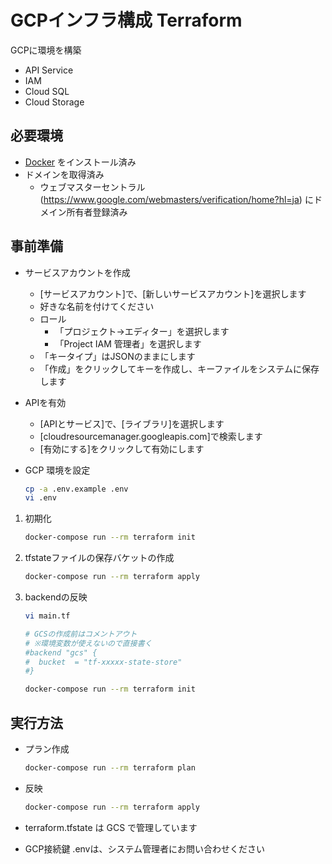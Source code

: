 # GCPインフラ構成 Terraform

GCPに環境を構築

- API Service
- IAM
- Cloud SQL
- Cloud Storage

## 必要環境

- [Docker](https://www.docker.com/docker-mac) をインストール済み
- ドメインを取得済み
  - ウェブマスターセントラル(https://www.google.com/webmasters/verification/home?hl=ja) にドメイン所有者登録済み

## 事前準備

- サービスアカウントを作成
  - [サービスアカウント]で、[新しいサービスアカウント]を選択します
  - 好きな名前を付けてください
  - ロール
    - 「プロジェクト->エディター」を選択します
    - 「Project IAM 管理者」を選択します
  - 「キータイプ」はJSONのままにします
  - 「作成」をクリックしてキーを作成し、キーファイルをシステムに保存します

- APIを有効
  - [APIとサービス]で、[ライブラリ]を選択します
  - [cloudresourcemanager.googleapis.com]で検索します
  - [有効にする]をクリックして有効にします

- GCP 環境を設定
  ```BASH
  cp -a .env.example .env
  vi .env
  ```

1. 初期化

    ```BASH
    docker-compose run --rm terraform init
    ```

1. tfstateファイルの保存バケットの作成

    ```BASH
    docker-compose run --rm terraform apply
    ```

1. backendの反映

    ```BASH
    vi main.tf
    ```

    ```BASH
    # GCSの作成前はコメントアウト
    # ※環境変数が使えないので直接書く
    #backend "gcs" {
    #  bucket  = "tf-xxxxx-state-store"
    #}
    ```

    ```BASH
    docker-compose run --rm terraform init
    ```

## 実行方法

- プラン作成
  ```BASH
  docker-compose run --rm terraform plan
  ```

- 反映
  ```BASH
  docker-compose run --rm terraform apply
  ```

- terraform.tfstate は GCS で管理しています
- GCP接続鍵 .envは、システム管理者にお問い合わせください